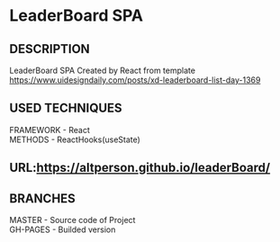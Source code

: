 # LeaderBoard SPA<br>
## DESCRIPTION<br>
LeaderBoard SPA Created by React from template https://www.uidesigndaily.com/posts/xd-leaderboard-list-day-1369<br>
## USED TECHNIQUES<br>
FRAMEWORK - React<br>
METHODS - ReactHooks(useState)<br>
## URL:https://altperson.github.io/leaderBoard/<br>
## BRANCHES<br>
MASTER - Source code of Project<br>
GH-PAGES - Builded version
